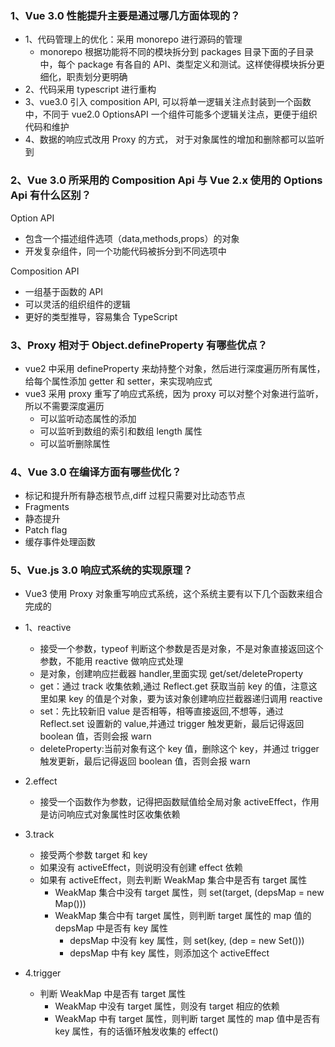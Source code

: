 ### 1、Vue 3.0 性能提升主要是通过哪几方面体现的？

- 1、代码管理上的优化：采用 monorepo 进行源码的管理
  - monorepo 根据功能将不同的模块拆分到 packages 目录下面的子目录中，每个 package 有各自的 API、类型定义和测试。这样使得模块拆分更细化，职责划分更明确
- 2、代码采用 typescript 进行重构
- 3、vue3.0 引入 composition API, 可以将单一逻辑关注点封装到一个函数中，不同于 vue2.0 OptionsAPI 一个组件可能多个逻辑关注点，更便于组织代码和维护
- 4、数据的响应式改用 Proxy 的方式， 对于对象属性的增加和删除都可以监听到

### 2、Vue 3.0 所采用的 Composition Api 与 Vue 2.x 使用的 Options Api 有什么区别？

Option API

- 包含一个描述组件选项（data,methods,props）的对象
- 开发复杂组件，同一个功能代码被拆分到不同选项中

Composition API

- 一组基于函数的 API
- 可以灵活的组织组件的逻辑
- 更好的类型推导，容易集合 TypeScript

### 3、Proxy 相对于 Object.defineProperty 有哪些优点？

- vue2 中采用 defineProperty 来劫持整个对象，然后进行深度遍历所有属性，给每个属性添加 getter 和 setter，来实现响应式
- vue3 采用 proxy 重写了响应式系统，因为 proxy 可以对整个对象进行监听，所以不需要深度遍历
  - 可以监听动态属性的添加
  - 可以监听到数组的索引和数组 length 属性
  - 可以监听删除属性

### 4、Vue 3.0 在编译方面有哪些优化？

- 标记和提升所有静态根节点,diff 过程只需要对比动态节点
- Fragments
- 静态提升
- Patch flag
- 缓存事件处理函数

### 5、Vue.js 3.0 响应式系统的实现原理？

- Vue3 使用 Proxy 对象重写响应式系统，这个系统主要有以下几个函数来组合完成的
- 1、reactive

  - 接受一个参数，typeof 判断这个参数是否是对象，不是对象直接返回这个参数，不能用 reactive 做响应式处理
  - 是对象，创建响应拦截器 handler,里面实现 get/set/deleteProperty
  - get：通过 track 收集依赖,通过 Reflect.get 获取当前 key 的值，注意这里如果 key 的值是个对象，要为该对象创建响应拦截器递归调用 reactive
  - set：先比较新旧 value 是否相等，相等直接返回,不想等，通过 Reflect.set 设置新的 value,并通过 trigger 触发更新，最后记得返回 boolean 值，否则会报 warn
  - deleteProperty:当前对象有这个 key 值，删除这个 key，并通过 trigger 触发更新，最后记得返回 boolean 值，否则会报 warn

- 2.effect
  - 接受一个函数作为参数，记得把函数赋值给全局对象 activeEffect，作用是访问响应式对象属性时区收集依赖
- 3.track
  - 接受两个参数 target 和 key
  - 如果没有 activeEffect，则说明没有创建 effect 依赖
  - 如果有 activeEffect，则去判断 WeakMap 集合中是否有 target 属性
    - WeakMap 集合中没有 target 属性，则 set(target, (depsMap = new Map()))
    - WeakMap 集合中有 target 属性，则判断 target 属性的 map 值的 depsMap 中是否有 key 属性
      - depsMap 中没有 key 属性，则 set(key, (dep = new Set()))
      - depsMap 中有 key 属性，则添加这个 activeEffect
- 4.trigger
  - 判断 WeakMap 中是否有 target 属性
    - WeakMap 中没有 target 属性，则没有 target 相应的依赖
    - WeakMap 中有 target 属性，则判断 target 属性的 map 值中是否有 key 属性，有的话循环触发收集的 effect()
